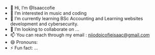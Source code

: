 - 👋 Hi, I’m @Isaaccofie
- 👀 I’m interested in music and coding
- 🌱 I’m currently learning BSc Accounting and Learning websites development and cybersecurity.
- 💞️ I’m looking to collaborate on ...
- 📫 You can reach through my email : niiodoicofieisaac@gmail.com
- 😄 Pronouns: 
- ⚡ Fun fact: ...

<!---
Isaaccofie/Isaaccofie is a ✨ special ✨ repository because its `README.md` (this file) appears on your GitHub profile.
You can click the Preview link to take a look at your changes.
--->
